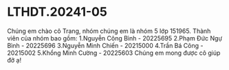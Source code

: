 # LTHDT.20241-05
Chúng em chào cô Trang, nhóm chúng em là nhóm 5 lớp 151965. Thành viên của nhóm bao gồm:
1.Nguyễn Công Bình - 20225695
2.Phạm Đức Ngự Bình - 20225696
3.Nguyễn Minh Chiến - 20215000
4.Trần Bá Công - 20215002
5.Khổng Minh Cường - 20225603
Chúng em mong được cô giúp đỡ ạ!
